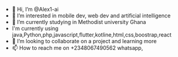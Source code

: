 - 👋 Hi, I’m @Alex1-ai
- 👀 I’m interested in mobile dev, web dev and artificial intelligence
- 🌱 I’m currently studying in Methodist university Ghana
-    I'm currently using java,Python,php,javascript,flutter,kotline,html,css,boostrap,react
- 💞️ I’m looking to collaborate on a project and learning more 
- 📫 How to reach me on +2348067490562  whatsapp, 

<!---
Alex1-ai/Alex1-ai is a ✨ special ✨ repository because its `README.md` (this file) appears on your GitHub profile.
You can click the Preview link to take a look at your changes.
--->
